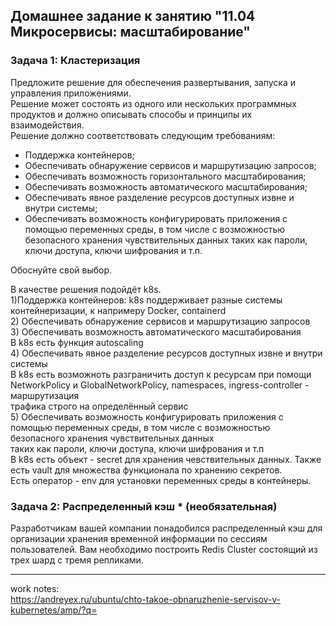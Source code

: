 ## Домашнее задание к занятию "11.04 Микросервисы: масштабирование" </br>
### Задача 1: Кластеризация </br>
Предложите решение для обеспечения развертывания, запуска и управления приложениями. </br>
Решение может состоять из одного или нескольких программных продуктов и должно описывать способы и принципы их взаимодействия. </br>
Решение должно соответствовать следующим требованиям: </br>
- Поддержка контейнеров;
- Обеспечивать обнаружение сервисов и маршрутизацию запросов;
- Обеспечивать возможность горизонтального масштабирования;
- Обеспечивать возможность автоматического масштабирования;
- Обеспечивать явное разделение ресурсов доступных извне и внутри системы;
- Обеспечивать возможность конфигурировать приложения с помощью переменных среды, в том числе с возможностью безопасного хранения чувствительных данных таких как пароли, ключи доступа, ключи шифрования и т.п.

Обоснуйте свой выбор.

В качестве решения подойдёт k8s. </br>
1)Поддержка контейнеров: k8s поддерживает разные системы контейнеризации, к напримеру Docker, containerd </br>
2) Обеспечивать обнаружение сервисов и маршрутизацию запросов </br>
3) Обеспечивать возможность автоматического масштабирования </br>
В k8s есть функция autoscaling </br>
4) Обеспечивать явное разделение ресурсов доступных извне и внутри системы </br>
В k8s есть возможноть разграничить доступ к ресурсам при помощи NetworkPolicy и GlobalNetworkPolicy, namespaces, ingress-controller - маршрутизация </br>
трафика строго на определённый сервис </br>
5) Обеспечивать возможность конфигурировать приложения с помощью переменных среды, в том числе с возможностью безопасного хранения чувствительных данных</br>
таких как пароли, ключи доступа, ключи шифрования и т.п </br>
В k8s есть объект - secret для хранения чевствительных данных. Также есть vault для множества функционала по хранению секретов.</br>
Есть оператор - env для установки переменных среды в контейнеры. </br>


### Задача 2: Распределенный кэш * (необязательная)

Разработчикам вашей компании понадобился распределенный кэш для организации хранения временной информации по сессиям пользователей.
Вам необходимо построить Redis Cluster состоящий из трех шард с тремя репликами.


---
work notes: </br>
https://andreyex.ru/ubuntu/chto-takoe-obnaruzhenie-servisov-v-kubernetes/amp/?q= </br>
